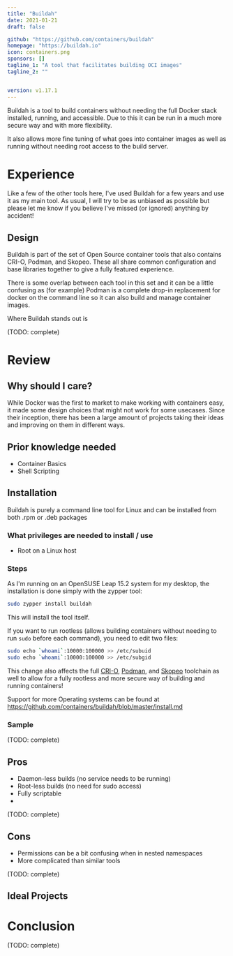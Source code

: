 ```yaml
---
title: "Buildah"
date: 2021-01-21
draft: false

github: "https://github.com/containers/buildah"
homepage: "https://buildah.io"
icon: containers.png
sponsors: []
tagline_1: "A tool that facilitates building OCI images"
tagline_2: ""


version: v1.17.1
---
```



Buildah is a tool to build containers without needing the full Docker stack installed, running, and accessible. Due to this it can be run in a much more secure way and with more flexibility. 

It also allows more fine tuning of what goes into container images as well as running without needing root access to the build server.


# Experience
Like a few of the other tools here, I've used Buildah for a few years and use it as my main tool. As usual, I will try to be as unbiased as possible but please let me know if you believe I've missed (or ignored) anything by accident!

## Design

Buildah is part of the set of Open Source container tools that also contains CRI-O, Podman, and Skopeo. These all share common configuration and base libraries together to give a fully featured experience. 

There is some overlap between each tool in this set and it can be a little confusing as (for example) Podman is a complete drop-in replacement for docker on the command line so it can also build and manage container images.

Where Buildah stands out is 

(TODO: complete)


# Review

## Why should I care?

While Docker was the first to market to make working with containers easy, it made some design choices that might not work for some usecases. Since their inception, there has been a large amount of projects taking their ideas and improving on them in different ways. 

## Prior knowledge needed

- Container Basics
- Shell Scripting


## Installation

Buildah is purely a command line tool for Linux and can be installed from both .rpm or .deb packages

### What privileges are needed to install / use

- Root on a Linux host

### Steps

As I'm running on an OpenSUSE Leap 15.2 system for my desktop, the installation is done simply with the zypper tool:

```bash 
sudo zypper install buildah
```

This will install the tool itself. 

If you want to run rootless (allows building containers without needing to run `sudo` before each command), you need to edit two files:

```bash
sudo echo `whoami`:10000:100000 >> /etc/subuid
sudo echo `whoami`:10000:100000 >> /etc/subgid
```

This change also affects the full [CRI-O](https://cri-o.io), [Podman](podman.io), and [Skopeo](https://github.com/containers/skopeo) toolchain as well to allow for a fully rootless and more secure way of building and running containers!


Support for more Operating systems can be found at https://github.com/containers/buildah/blob/master/install.md

### Sample

(TODO: complete)

## Pros

- Daemon-less builds (no service needs to be running)
- Root-less builds (no need for sudo access)
- Fully scriptable
- 

(TODO: complete)

## Cons

- Permissions can be a bit confusing when in nested namespaces
- More complicated than similar tools

(TODO: complete)

## Ideal Projects



# Conclusion


(TODO: complete)